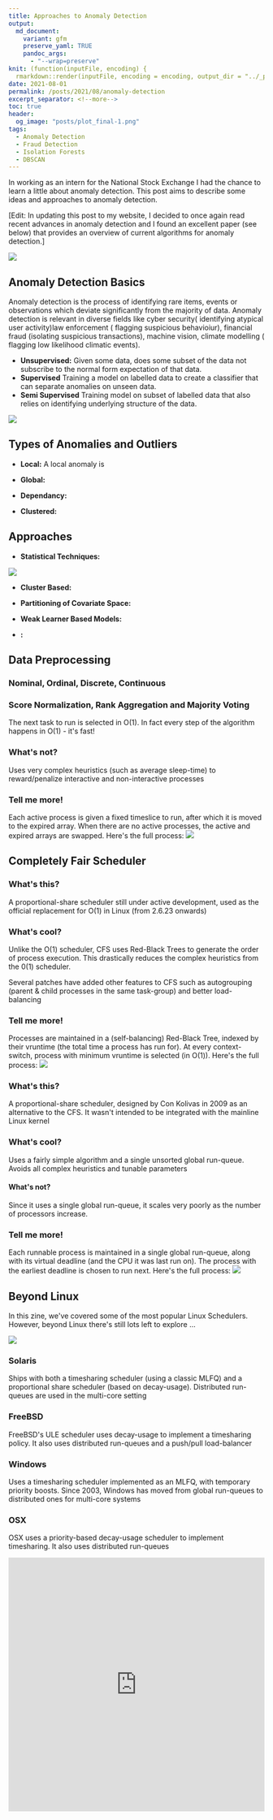 ```yaml
---
title: Approaches to Anomaly Detection 
output:
  md_document:
    variant: gfm
    preserve_yaml: TRUE
    pandoc_args: 
      - "--wrap=preserve"
knit: (function(inputFile, encoding) {
  rmarkdown::render(inputFile, encoding = encoding, output_dir = "../_posts") })
date: 2021-08-01
permalink: /posts/2021/08/anomaly-detection
excerpt_separator: <!--more-->
toc: true
header: 
  og_image: "posts/plot_final-1.png"
tags:
  - Anomaly Detection
  - Fraud Detection
  - Isolation Forests
  - DBSCAN
---
```


In working as an intern for the National Stock Exchange I had the chance to learn a little about anomaly detection. This post aims to describe some ideas and approaches to anomaly detection.

[Edit: In updating this post to my website, I decided to once again read recent advances in anomaly detection and I found an excellent paper (see below) that provides an overview of current algorithms for anomaly detection.]

![](/images/anomaly.png)

<!--more-->


## Anomaly Detection Basics

Anomaly detection is the process of identifying rare items, events or observations which deviate significantly from the majority of data. Anomaly detection is relevant in diverse fields like cyber security( identifying atypical user activity)law enforcement ( flagging suspicious behavioiur), financial fraud (isolating suspicious transactions), machine vision, climate modelling ( flagging low likelihood climatic events). 


* **Unsupervised:** Given some data, does some subset of the data not subscribe to the normal form expectation of that data. 
* **Supervised** Training a model on labelled data to create a classifier that can separate anomalies on unseen data.
* **Semi Supervised** Training model on subset of labelled data that also relies on identifying underlying structure of the data. 

![](/images/anomaly.png)

## Types of Anomalies and Outliers


* **Local:** A local anomaly is 


* **Global:** 


* **Dependancy:** 

* **Clustered:** 

## Approaches

* **Statistical Techniques:** 

![](/images/posts/schedulers/global.png)
* **Cluster Based:** 




* **Partitioning of Covariate Space:** 
* **Weak Learner Based Models:** 
* **:** 

## Data Preprocessing

###  Nominal, Ordinal, Discrete, Continuous


### Score Normalization, Rank Aggregation and Majority Voting
The next task to run is selected in O(1). In fact every step of the algorithm happens in O(1) - it's  fast!

### What's not?
Uses very complex heuristics (such as average sleep-time) to reward/penalize interactive and non-interactive processes

### Tell me more!
Each active process is given a fixed timeslice to run, after which it is moved to the expired array. When there are no active processes, the active and expired arrays are swapped. Here's the full process:
![](/images/posts/schedulers/O1.png)

## Completely Fair Scheduler
### What's this?
A  proportional-share scheduler still under active development, used as the official replacement for O(1) in Linux (from 2.6.23 onwards) 

### What's cool?
Unlike the O(1) scheduler, CFS uses Red-Black Trees to generate the order of process execution. This drastically reduces the complex heuristics from the 0(1) scheduler.

Several patches have added other features to CFS such as autogrouping (parent & child processes in the same task-group) and better load-balancing

### Tell me more!
Processes are maintained in a (self-balancing) Red-Black Tree, indexed by their vruntime (the total time a process has run for). At every context-switch, process with minimum vruntime is selected (in O(1)). Here's the full process:
![](/images/posts/schedulers/CFS.png)

### What's this?
A  proportional-share scheduler, designed by Con Kolivas in 2009 as an alternative to the CFS. It wasn't intended to be integrated with the mainline Linux kernel

### What's cool?
Uses a fairly simple algorithm and a single unsorted global run-queue. Avoids all complex heuristics and tunable parameters

#### What's not?
Since it uses a single global run-queue, it scales very poorly as the number of processors increase. 

### Tell me more!
Each runnable process is maintained in a single global run-queue, along with its virtual deadline (and the CPU it was last run on). The process with the earliest deadline is chosen to run next. Here's the full process:
![](/images/posts/schedulers/BFS.png)

## Beyond Linux
In this zine, we've covered some of the most popular Linux Schedulers. However, beyond Linux there's still lots left to explore ...

![](/images/posts/schedulers/os.png)

### Solaris
Ships with both a timesharing scheduler (using a classic MLFQ) and a proportional share scheduler (based on decay-usage). Distributed run-queues are used in the multi-core setting
### FreeBSD
FreeBSD's ULE scheduler uses decay-usage to implement a timesharing policy. It also uses distributed run-queues and a push/pull load-balancer
### Windows
Uses a timesharing scheduler implemented as an MLFQ, with temporary priority boosts. Since 2003, Windows has moved from global run-queues to distributed ones for multi-core systems
### OSX
OSX uses a priority-based decay-usage scheduler to implement timesharing. It also uses distributed run-queues

<iframe src="https://arxiv.org/pdf/2206.09426.pdf" width="100%" height="500" frameborder="no" border="0" marginwidth="0" marginheight="0"></iframe>
